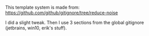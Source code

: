 This template system is made from: https://github.com/github/gitignore/tree/reduce-noise

I did a slight tweak. Then I use 3 sections from the global gitignore (jetbrains, win10, erik's stuff).
